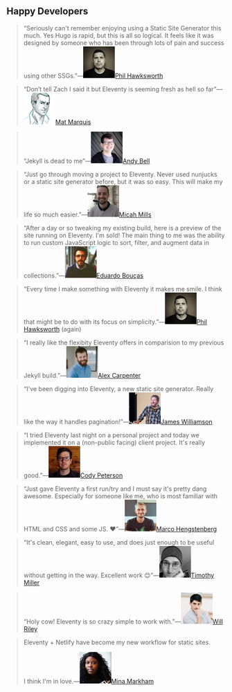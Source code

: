 ## Happy Developers

> “Seriously can't remember enjoying using a Static Site Generator this much. Yes Hugo is rapid, but this is all so logical. It feels like it was designed by someone who has been through lots of pain and success using other SSGs.”—[![@philhawksworth](/img/avatars/philhawksworth.jpg)Phil Hawksworth](https://twitter.com/philhawksworth)

> “Don’t tell Zach I said it but Eleventy is seeming fresh as hell so far”—[![@wilto](/img/avatars/wilto.jpg)Mat Marquis](https://twitter.com/wilto)

> “Jekyll is dead to me”—[![@hankchizljaw](/img/avatars/hankchizljaw.jpg)Andy Bell](https://twitter.com/hankchizljaw)

> “Just go through moving a project to Eleventy. Never used nunjucks or a static site generator before, but it was so easy. This will make my life so much easier.”—[![@micahmills](/img/avatars/micahmills.jpg)Micah Mills](https://twitter.com/micahmills/status/973660230453211136)

> “After a day or so tweaking my existing build, here is a preview of the site running on Eleventy. I'm sold! The main thing to me was the ability to run custom JavaScript logic to sort, filter, and augment data in collections.”—[![@eduardoboucas](/img/avatars/eduardoboucas.jpg)Eduardo Bouças](https://twitter.com/eduardoboucas/status/1001158411583721473)

> “Every time I make something with Eleventy it makes me smile. I think that might be to do with its focus on simplicity.”—[![@philhawksworth](/img/avatars/philhawksworth.jpg)Phil Hawksworth](https://twitter.com/philhawksworth/status/998891176550977537) (again)

> “I really like the flexibity Eleventy offers in comparision to my previous Jekyll build.”—[![@hybrid_alex](/img/avatars/hybrid_alex.jpg)Alex Carpenter](https://alexcarpenter.me/posts/2018/05/back-to-static)

> “I've been digging into Eleventy, a new static site generator. Really like the way it handles pagination!”—[![@jameswillweb](/img/avatars/jameswillweb.jpg)James Williamson](https://twitter.com/jameswillweb/status/951488360543121408)

> “I tried Eleventy last night on a personal project and today we implemented it on a (non-public facing) client project. It's really good.”—[![@codypeterson](/img/avatars/codypeterson.jpg)Cody Peterson](https://twitter.com/codypeterson/status/950568228559904768)

> “Just gave Eleventy a first run/try and I must say it's pretty dang awesome. Especially for someone like me, who is most familiar with HTML and CSS and some JS. ❤️”—[![@nice2meatu](/img/avatars/nice2meatu.jpg)Marco Hengstenberg](https://twitter.com/nice2meatu/status/1004665956885520384)

> “It's clean, elegant, easy to use, and does just enough to be useful without getting in the way. Excellent work 😊”—[![@TJacobDesign](/img/avatars/tjacobdesign.jpg)Timothy Miller](https://twitter.com/TJacobDesign/status/1017594017402572811)

> “Holy cow! Eleventy is so crazy simple to work with.”—[![@splitinfinities](/img/avatars/splitinfinities.jpg)Will Riley](https://twitter.com/splitinfinities/status/1018874121755746310)

> Eleventy + Netlify have become my new workflow for static sites.
> 
> I think I'm in love.—[![@MinaMarkham](/img/avatars/minamarkham.jpg)Mina Markham](https://twitter.com/MinaMarkham/status/1037088841520168960)